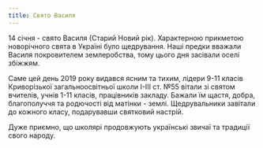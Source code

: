 ```yaml
---
title: Свято Василя
---
```


14 січня - свято Василя (Старий Новий рік). Характерною прикметою новорічного свята в Україні було щедрування. Наші предки вважали Василя покровителем землеробства, тому цього дня засівали оселі збіжжям.

Саме цей день 2019 року видався ясним та тихим, лідери 9-11 класів Криворізької загальноосвітньої школи І-ІІІ ст. №55 вітали зі святом вчителів, учнів 1-11 класів, працівників закладу. Бажали їм щастя, добра, благополуччя та родючості від матінки - землі. Щедрувальники завітали до кожного класу, подарувавши святковий настрій.

Дуже приємно, що школярі продовжують українські звичаї та традиції свого народу.

<youtube id="QV7lMFgwrMQ" />

<slideshow />
